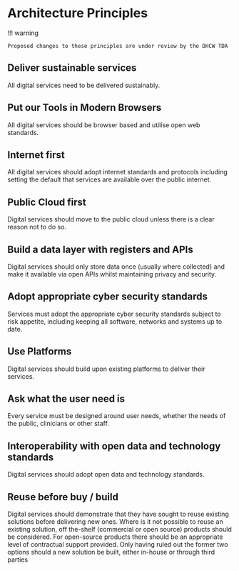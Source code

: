 # Architecture Principles

!!! warning

    Proposed changes to these principles are under review by the DHCW TDA

## Deliver sustainable services

All digital services need to be delivered sustainably.

## Put our Tools in Modern Browsers

All digital services should be browser based and utilise open web standards.

## Internet first

All digital services should adopt internet standards and protocols including
setting the default that services are available over the public internet.

## Public Cloud first

Digital services should move to the public cloud unless there is a clear reason
not to do so.

## Build a data layer with registers and APIs

Digital services should only store data once (usually where collected) and make
it available via open APIs whilst maintaining privacy and security.

## Adopt appropriate cyber security standards

Services must adopt the appropriate cyber security standards subject to risk
appetite, including keeping all software, networks and systems up to date.

## Use Platforms

Digital services should build upon existing platforms to deliver their services.

## Ask what the user need is

Every service must be designed around user needs, whether the needs of the
public, clinicians or other staff.

## Interoperability with open data and technology standards

Digital services should adopt open data and technology standards.

## Reuse before buy / build

Digital services should demonstrate that they have sought to reuse existing
solutions before delivering new ones. Where is it not possible to reuse an
existing solution, off the-shelf (commercial or open source) products should be
considered. For open-source products there should be an appropriate level of
contractual support provided. Only having ruled out the former two options
should a new solution be built, either in-house or through third parties
